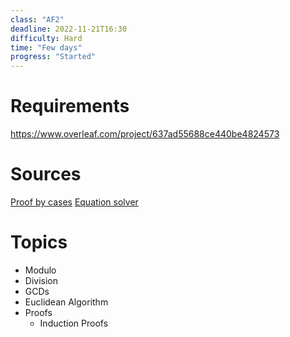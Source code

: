 ```yaml
---
class: "AF2"
deadline: 2022-11-21T16:30
difficulty: Hard
time: "Few days"
progress: "Started"
---
```


# Requirements
https://www.overleaf.com/project/637ad55688ce440be4824573

# Sources
[Proof by cases](https://math.stackexchange.com/questions/1027635/how-can-i-prove-that-the-square-of-an-even-number-ends-in-0-4-6)
[Equation solver](https://www.wolframalpha.com)

# Topics
- Modulo
- Division
- GCDs
- Euclidean Algorithm
- Proofs
	- Induction Proofs

